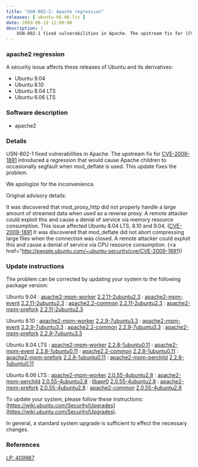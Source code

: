 ```yaml
---
title: "USN-802-2: Apache regression"
releases: [ ubuntu-06.06-lts ]
date: 2009-08-19 12:00:00
description: |
    USN-802-1 fixed vulnerabilities in Apache. The upstream fix for [CVE-2009-1891](http://people.ubuntu.com/~ubuntu-security/cve/CVE-2009-1891) introduced a regression that would cause Apache children to occasionally segfault when mod_deflate is used. This update fixes the problem.
--- 
```

 
### apache2 regression

A security issue affects these releases of Ubuntu and its derivatives:

* Ubuntu 9.04
* Ubuntu 8.10
* Ubuntu 8.04 LTS
* Ubuntu 6.06 LTS

### Software description

* apache2 

### Details

USN-802-1 fixed vulnerabilities in Apache. The upstream fix for [CVE-2009-1891](http://people.ubuntu.com/~ubuntu-security/cve/CVE-2009-1891) introduced a regression that would cause Apache children to occasionally segfault when mod_deflate is used. This update fixes the problem.

We apologize for the inconvenience.

Original advisory details:

 It was discovered that mod_proxy_http did not properly handle a large amount of streamed data when used as a reverse proxy. A remote attacker could exploit this and cause a denial of service via memory resource consumption. This issue affected Ubuntu 8.04 LTS, 8.10 and 9.04. ([CVE-2009-1891](http://people.ubuntu.com/~ubuntu-security/cve/CVE-2009-1890">CVE-2009-1890</a>) It was discovered that mod_deflate did not abort compressing large files when the connection was closed. A remote attacker could exploit this and cause a denial of service via CPU resource consumption. (<a href="http://people.ubuntu.com/~ubuntu-security/cve/CVE-2009-1891)) 

### Update instructions

The problem can be corrected by updating your system to the following package version:

Ubuntu 9.04
 : [apache2-mpm-worker](https://launchpad.net/ubuntu/+source/apache2) <span> [2.2.11-2ubuntu2.3](https://launchpad.net/ubuntu/+source/apache2/2.2.11-2ubuntu2.3) </span> 
 : [apache2-mpm-event](https://launchpad.net/ubuntu/+source/apache2) <span> [2.2.11-2ubuntu2.3](https://launchpad.net/ubuntu/+source/apache2/2.2.11-2ubuntu2.3) </span> 
 : [apache2.2-common](https://launchpad.net/ubuntu/+source/apache2) <span> [2.2.11-2ubuntu2.3](https://launchpad.net/ubuntu/+source/apache2/2.2.11-2ubuntu2.3) </span> 
 : [apache2-mpm-prefork](https://launchpad.net/ubuntu/+source/apache2) <span> [2.2.11-2ubuntu2.3](https://launchpad.net/ubuntu/+source/apache2/2.2.11-2ubuntu2.3) </span> 

Ubuntu 8.10
 : [apache2-mpm-worker](https://launchpad.net/ubuntu/+source/apache2) <span> [2.2.9-7ubuntu3.3](https://launchpad.net/ubuntu/+source/apache2/2.2.9-7ubuntu3.3) </span> 
 : [apache2-mpm-event](https://launchpad.net/ubuntu/+source/apache2) <span> [2.2.9-7ubuntu3.3](https://launchpad.net/ubuntu/+source/apache2/2.2.9-7ubuntu3.3) </span> 
 : [apache2.2-common](https://launchpad.net/ubuntu/+source/apache2) <span> [2.2.9-7ubuntu3.3](https://launchpad.net/ubuntu/+source/apache2/2.2.9-7ubuntu3.3) </span> 
 : [apache2-mpm-prefork](https://launchpad.net/ubuntu/+source/apache2) <span> [2.2.9-7ubuntu3.3](https://launchpad.net/ubuntu/+source/apache2/2.2.9-7ubuntu3.3) </span> 

Ubuntu 8.04 LTS
 : [apache2-mpm-worker](https://launchpad.net/ubuntu/+source/apache2) <span> [2.2.8-1ubuntu0.11](https://launchpad.net/ubuntu/+source/apache2/2.2.8-1ubuntu0.11) </span> 
 : [apache2-mpm-event](https://launchpad.net/ubuntu/+source/apache2) <span> [2.2.8-1ubuntu0.11](https://launchpad.net/ubuntu/+source/apache2/2.2.8-1ubuntu0.11) </span> 
 : [apache2.2-common](https://launchpad.net/ubuntu/+source/apache2) <span> [2.2.8-1ubuntu0.11](https://launchpad.net/ubuntu/+source/apache2/2.2.8-1ubuntu0.11) </span> 
 : [apache2-mpm-prefork](https://launchpad.net/ubuntu/+source/apache2) <span> [2.2.8-1ubuntu0.11](https://launchpad.net/ubuntu/+source/apache2/2.2.8-1ubuntu0.11) </span> 
 : [apache2-mpm-perchild](https://launchpad.net/ubuntu/+source/apache2) <span> [2.2.8-1ubuntu0.11](https://launchpad.net/ubuntu/+source/apache2/2.2.8-1ubuntu0.11) </span> 

Ubuntu 6.06 LTS
 : [apache2-mpm-worker](https://launchpad.net/ubuntu/+source/apache2) <span> [2.0.55-4ubuntu2.8](https://launchpad.net/ubuntu/+source/apache2/2.0.55-4ubuntu2.8) </span> 
 : [apache2-mpm-perchild](https://launchpad.net/ubuntu/+source/apache2) <span> [2.0.55-4ubuntu2.8](https://launchpad.net/ubuntu/+source/apache2/2.0.55-4ubuntu2.8) </span> 
 : [libapr0](https://launchpad.net/ubuntu/+source/apache2) <span> [2.0.55-4ubuntu2.8](https://launchpad.net/ubuntu/+source/apache2/2.0.55-4ubuntu2.8) </span> 
 : [apache2-mpm-prefork](https://launchpad.net/ubuntu/+source/apache2) <span> [2.0.55-4ubuntu2.8](https://launchpad.net/ubuntu/+source/apache2/2.0.55-4ubuntu2.8) </span> 
 : [apache2-common](https://launchpad.net/ubuntu/+source/apache2) <span> [2.0.55-4ubuntu2.8](https://launchpad.net/ubuntu/+source/apache2/2.0.55-4ubuntu2.8) </span> 

To update your system, please follow these instructions: [https://wiki.ubuntu.com/Security/Upgrades](https://wiki.ubuntu.com/Security/Upgrades).

In general, a standard system upgrade is sufficient to effect the necessary changes. 

### References

 [LP: 409987](https://launchpad.net/bugs/409987)
 
